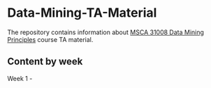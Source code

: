 # Data-Mining-TA-Material
The repository contains information about [MSCA 31008 Data Mining Principles](https://professional.uchicago.edu/find-your-fit/masters/master-science-analytics/course/msca-31008-data-mining-principles) course TA material.


## Content by week
Week 1 - 
